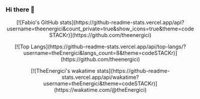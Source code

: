 ### Hi there 👋

<p align=center>[![Fabio's GitHub stats](https://github-readme-stats.vercel.app/api?username=theenergici&count_private=true&show_icons=true&theme=codeSTACKr)](https://github.com/theenergici)</p>

<p align=center>[![Top Langs](https://github-readme-stats.vercel.app/api/top-langs/?username=theEnergici&langs_count=8&theme=codeSTACKr)](https://github.com/theenergici)</p>

<p align=center>[![TheEnergici's wakatime stats](https://github-readme-stats.vercel.app/api/wakatime?username=theEnergici&theme=codeSTACKr)](https://wakatime.com/@theEnergici)</p>


<!--
**theenergici/theenergici** is a ✨ _special_ ✨ repository because its `README.md` (this file) appears on your GitHub profile.

Here are some ideas to get you started:

- 🔭 I’m currently working on ...
- 🌱 I’m currently learning ...
- 👯 I’m looking to collaborate on ...
- 🤔 I’m looking for help with ...
- 💬 Ask me about ...
- 📫 How to reach me: ...
- 😄 Pronouns: ...
- ⚡ Fun fact: ...
-->

